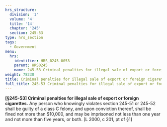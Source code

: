 ```yaml
---
hrs_structure:
  division: '1'
  volume: '4'
  title: '14'
  chapter: '245'
  section: 245-53
type: hrs_section
tags:
  - Government
menu:
  hrs:
    identifier: HRS_0245-0053
    parent: HRS0245
    name: 245-53 Criminal penalties for illegal sale of export or foreign cigarettes
weight: 78230
title: Criminal penalties for illegal sale of export or foreign cigarettes
full_title: 245-53 Criminal penalties for illegal sale of export or foreign cigarettes
---
```

**[§245-53] Criminal penalties for illegal sale of export or foreign cigarettes.** Any person who knowingly violates section 245-51 or 245-52 shall be guilty of a class C felony, and upon conviction thereof, shall be fined not more than $10,000, and may be imprisoned not less than one year and not more than five years, or both. [L 2000, c 201, pt of §1]